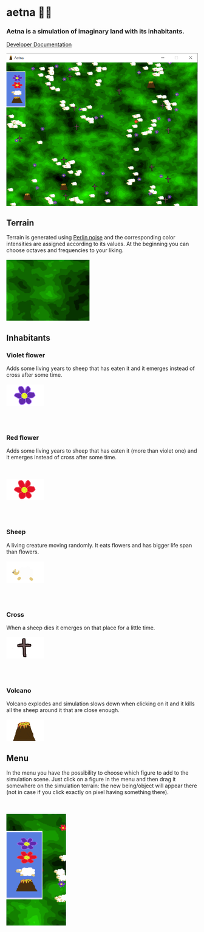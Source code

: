 # aetna 🌋🐑

### Aetna is a simulation of imaginary land with its inhabitants.
[Developer Documentation](./technical_documentation.md)

<img src="./Land_Generating/images/simulation.png" width = 600>

## Terrain

Terrain is generated using [Perlin noise](https://www.wikiwand.com/en/Perlin_noise) and the corresponding color intensities are assigned according to its values.  At the beginning you can choose octaves and frequencies to your liking.
</br></br>
<img src="./Land_Generating/images/terrain.png">


## Inhabitants

### Violet flower
Adds some living years to sheep that has eaten it and it emerges instead of cross after some time.
</br></br>
<img src="./Land_Generating/images/violet_flower_mini.bmp">

</br></br>

### Red flower
Adds some living years to sheep that has eaten it (more than violet one) and it emerges instead of cross after some time.

</br></br>
<img src="./Land_Generating/images/red_flower_mini.bmp">


</br></br>

### Sheep
A living creature moving randomly. It eats flowers and has bigger life span than flowers.
</br></br>
<img src="./Land_Generating/images/sheep_mini.bmp">


</br></br>

### Cross
When a sheep dies it emerges on that place for a little time.
</br></br>
<img src="./Land_Generating/images/cross_mini.bmp">


</br></br>

### Volcano
Volcano explodes and simulation slows down when clicking on it and it kills all the sheep around it that are close enough.
</br></br>
<img src="./Land_Generating/images/volcano_mini.bmp">


## Menu

In the menu you have the possibility to choose which figure to add to the simulation scene. Just click on a figure in the menu and then drag it somewhere on the simulation terrain: the new being/object will appear there (not in case if you click exactly on pixel having something there).

</br></br>
<img src="./Land_Generating/images/menu.png">
